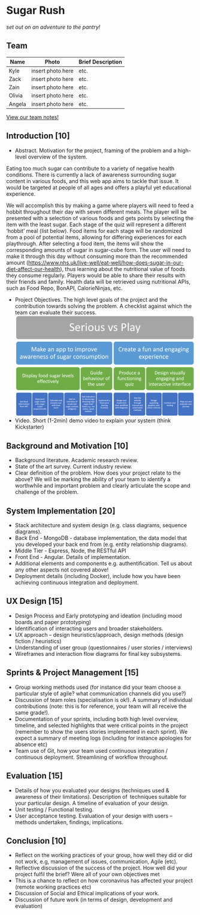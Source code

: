 # Sugar Rush 

*set out on an adventure to the pantry!* 

## Team 

| **Name** | **Photo** | **Brief Description** | 
| ----------- | ----------- | ----------- | 
| Kyle  | insert photo here | etc. | 
| Zack | insert photo here | etc. | 
| Zain | insert photo here | etc. | 
| Olivia | insert photo here | etc. | 
| Angela | insert photo here | etc. | 

 [View our team notes!](https://1drv.ms/u/s!ArK70JvM660kiJU316Riv8bJ639P4A)

## Introduction [10] 

- Abstract. Motivation for the project, framing of the problem and a high-level overview of the system.  

Eating too much sugar can contribute to a variety of negative health conditions. There is currently a lack of awareness surrounding sugar content in various foods, and this web app aims to tackle that issue. It would be targeted at people of all ages and offers a playful yet educational experience.  

We will accomplish this by making a game where players will need to feed a hobbit throughout their day with seven different meals. The player will be presented with a selection of various foods and gets points by selecting the item with the least sugar. Each stage of the quiz will represent a different ‘hobbit’ meal (list below). Food items for each stage will be randomized from a pool of potential items, allowing for differing experiences for each playthrough. After selecting a food item, the items will show the corresponding amounts of sugar in sugar-cube form. The user will need to make it through this day without consuming more than the recommended amount (https://www.nhs.uk/live-well/eat-well/how-does-sugar-in-our-diet-affect-our-health), thus learning about the nutritional value of foods they consume regularly. Players would be able to share their results with their friends and family. Health data will be retrieved using nutritional APIs, such as Food Repo, BonAPI, CalorieNinjas, etc.  

- Project Objectives. The high level goals of the project and the contribution towards solving the problem. A checklist against which the team can evaluate their success.  
![alt text][objectives]
- Video. Short (1-2min) demo video to explain your system (think Kickstarter) 

## Background and Motivation [10] 

- Background literature. Academic research review. 
- State of the art survey. Current industry review. 
- Clear definition of the problem. How does your project relate to the above? We will be marking the ability of your team to identify a worthwhile and important problem and clearly articulate the scope and challenge of the problem. 

## System Implementation [20] 

- Stack architecture and system design (e.g. class diagrams, sequence diagrams).  
- Back End - MongoDB - database implementation, the data model that you developed your back end from (e.g. entity relationship diagrams).  
- Middle Tier - Express, Node, the RESTful API 
- Front End - Angular. Details of implementation. 
- Additional elements and components e.g. authentification. Tell us about any other aspects not covered above! 
- Deployment details (including Docker), include how you have been achieving continuous integration and deployment. 

## UX Design [15] 

- Design Process and Early prototyping and ideation (including mood boards and paper prototyping) 
- Identification of interacting users and broader stakeholders. 
- UX approach – design heuristics/approach, design methods (design fiction / heuristics) 
- Understanding of user group (questionnaires / user stories / interviews)  
- Wireframes and interaction flow diagrams for final key subsystems. 

## Sprints & Project Management [15] 

- Group working methods used (for instance did your team choose a particular style of agile? what communication channels did you use?) 
- Discussion of team roles (specialisation is ok!). A summary of individual contributions (note: this is for reference, your team will all receive the same grade!). 
- Documentation of your sprints, including both high level overview, timeline, and selected highlights that were critical points in the project (remember to show the users stories implemented in each sprint). We expect a summary of meeting logs (including for instance apologies for absence etc) 
-  Team use of Git, how your team used continuous integration / continuous deployment. Streamlining of workflow throughout. 

## Evaluation [15] 

-  Details of how you evaluated your designs (techniques used & awareness of their limitations). Description of  techniques suitable for your particular design. A timeline of evaluation of your design.  
-  Unit testing / Functional testing. 
-  User acceptance testing. Evaluation of your design with users – methods undertaken, findings, implications. 

## Conclusion [10] 

- Reflect on the working practices of your group, how well they did or did not work, e.g, management of issues, communication, Agile (etc). 
- Reflective discussion of the success of the project. How well did your project fulfil the brief? Were all of your own objectives met 
- This is a chance to reflect on how coronavirus has affected your project (remote working practices etc) 
- Discussion of Social and Ethical implications of your work. 
- Discussion of future work (in terms of design, development and evaluation) 

[objectives]: https://github.com/kesteckb/COMSM-SEGP/blob/589a88fab268159178cd2475934a3c967123bc37/image.png

 

